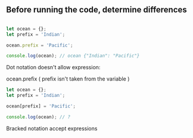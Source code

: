 ## Before running the code, determine differences 

```javascript

let ocean = {};
let prefix = 'Indian';

ocean.prefix = 'Pacific';

console.log(ocean); // ocean {"Indian": "Pacific"}
```

Dot notation doesn't allow expression: 

ocean.prefix ( prefix isn't taken from the variable )



```javascript
let ocean = {};
let prefix = 'Indian';

ocean[prefix] = 'Pacific';

console.log(ocean); // ?
```

Bracked notation accept expressions 